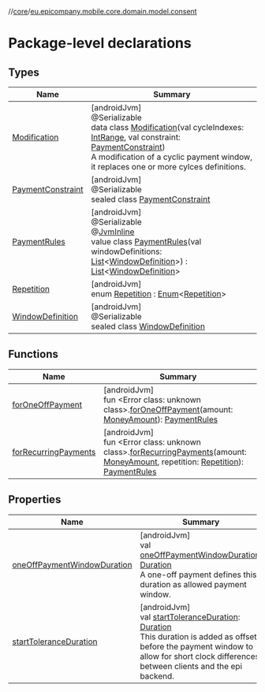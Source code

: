 //[core](../../index.md)/[eu.epicompany.mobile.core.domain.model.consent](index.md)

# Package-level declarations

## Types

| Name | Summary |
|---|---|
| [Modification](-modification/index.md) | [androidJvm]<br>@Serializable<br>data class [Modification](-modification/index.md)(val cycleIndexes: [IntRange](https://kotlinlang.org/api/latest/jvm/stdlib/kotlin.ranges/-int-range/index.html), val constraint: [PaymentConstraint](-payment-constraint/index.md))<br>A modification of a cyclic payment window, it replaces one or more cylces definitions. |
| [PaymentConstraint](-payment-constraint/index.md) | [androidJvm]<br>@Serializable<br>sealed class [PaymentConstraint](-payment-constraint/index.md) |
| [PaymentRules](-payment-rules/index.md) | [androidJvm]<br>@Serializable<br>@[JvmInline](https://kotlinlang.org/api/latest/jvm/stdlib/kotlin.jvm/-jvm-inline/index.html)<br>value class [PaymentRules](-payment-rules/index.md)(val windowDefinitions: [List](https://kotlinlang.org/api/latest/jvm/stdlib/kotlin.collections/-list/index.html)&lt;[WindowDefinition](-window-definition/index.md)&gt;) : [List](https://kotlinlang.org/api/latest/jvm/stdlib/kotlin.collections/-list/index.html)&lt;[WindowDefinition](-window-definition/index.md)&gt; |
| [Repetition](-repetition/index.md) | [androidJvm]<br>enum [Repetition](-repetition/index.md) : [Enum](https://kotlinlang.org/api/latest/jvm/stdlib/kotlin/-enum/index.html)&lt;[Repetition](-repetition/index.md)&gt; |
| [WindowDefinition](-window-definition/index.md) | [androidJvm]<br>@Serializable<br>sealed class [WindowDefinition](-window-definition/index.md) |

## Functions

| Name | Summary |
|---|---|
| [forOneOffPayment](for-one-off-payment.md) | [androidJvm]<br>fun &lt;Error class: unknown class&gt;.[forOneOffPayment](for-one-off-payment.md)(amount: [MoneyAmount](../eu.epicompany.mobile.core.domain.model/-money-amount/index.md)): [PaymentRules](-payment-rules/index.md) |
| [forRecurringPayments](for-recurring-payments.md) | [androidJvm]<br>fun &lt;Error class: unknown class&gt;.[forRecurringPayments](for-recurring-payments.md)(amount: [MoneyAmount](../eu.epicompany.mobile.core.domain.model/-money-amount/index.md), repetition: [Repetition](-repetition/index.md)): [PaymentRules](-payment-rules/index.md) |

## Properties

| Name | Summary |
|---|---|
| [oneOffPaymentWindowDuration](one-off-payment-window-duration.md) | [androidJvm]<br>val [oneOffPaymentWindowDuration](one-off-payment-window-duration.md): [Duration](https://developer.android.com/reference/kotlin/java/time/Duration.html)<br>A one-off payment defines this duration as allowed payment window. |
| [startToleranceDuration](start-tolerance-duration.md) | [androidJvm]<br>val [startToleranceDuration](start-tolerance-duration.md): [Duration](https://developer.android.com/reference/kotlin/java/time/Duration.html)<br>This duration is added as offset before the payment window to allow for short clock differences between clients and the epi backend. |
